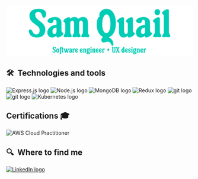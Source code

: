 <img src="/banner.png" alt="Sam Quail" title="Banner"/>

## 🛠  Technologies and tools

<a name="learning-now"></a>
<img src="https://img.shields.io/badge/Express-282C34?logo=express&logoColor=FFFFFF" alt="Express.js logo" title="Express.js" height="25" />
<img src="https://img.shields.io/badge/Node.js-282C34?logo=node.js&logoColor=339933" alt="Node.js logo" title="Node.js" height="25" />
<img src="https://img.shields.io/badge/MongoDB-282C34?logo=mongodb&logoColor=47A248" alt="MongoDB logo" title="MongoDB" height="25" />
<img src="https://img.shields.io/badge/Redux-282C34?logo=redux&logoColor=764ABC" alt="Redux logo" title="Redux" height="25" />
<img src="https://img.shields.io/badge/git-282C34?logo=git&logoColor=F05032" alt="git logo" title="git" height="25" />
<img src="https://img.shields.io/badge/TypeScript-282C34?logo=typescript&logoColor=blue" alt="git logo" title="git" height="25" />
<img src="https://img.shields.io/badge/Kubernetes-282C34?logo=kubernetes&logoColor=blue" alt="Kubernetes logo" title="Kubernetes" height="25" />

## Certifications 🎓
<img src="https://img.shields.io/badge/AWS%20Cloud%20Practitioner-orange?logo=amazonaws&logoColor=white" alt="AWS Cloud Practitioner" title="AWS Cloud Practitioner" height="25" />


## 🔍  Where to find me

[<img src="https://img.shields.io/badge/LinkedIn-282C34?logo=linkedin-blue&logoColor=0077B5" alt="LinkedIn logo" title="LinkedIn" height="25" />](https://www.linkedin.com/in/samquail/)

